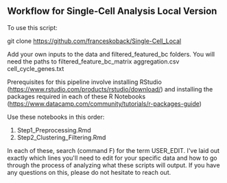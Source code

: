 ## Workflow for Single-Cell Analysis Local Version

To use this script:

git clone https://github.com/franceskoback/Single-Cell_Local

Add your own inputs to the data and filtered_featured_bc folders. You will need the paths to 
filtered_feature_bc_matrix
aggregation.csv
cell_cycle_genes.txt  

Prerequisites for this pipeline involve installing RStudio (https://www.rstudio.com/products/rstudio/download/) and installing the packages required in each of these R Notebooks (https://www.datacamp.com/community/tutorials/r-packages-guide) 

Use these notebooks in this order:
1. Step1_Preprocessing.Rmd 
2. Step2_Clustering_Filtering.Rmd

In each of these, search (command F) for the term USER_EDIT. I've laid out exactly which lines you'll need to edit for your specific data and how to go through the process of analyzing what these scripts will output. If you have any questions on this, please do not hesitate to reach out.
